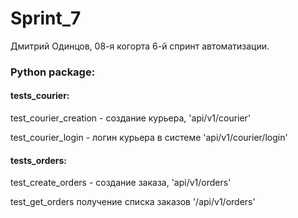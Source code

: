 # Sprint_7
Дмитрий Одинцов, 08-я когорта 6-й спринт автоматизации.

### Python package:

#### tests_courier:

test_courier_creation - создание курьера, 'api/v1/courier'

test_courier_login - логин курьера в системе 'api/v1/courier/login'

#### tests_orders:

test_create_orders - создание заказа, 'api/v1/orders'

test_get_orders получение списка заказов '/api/v1/orders'
